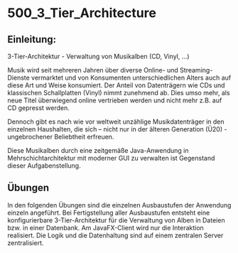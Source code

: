 # 500_3_Tier_Architecture

## Einleitung:
3-Tier-Architektur - Verwaltung von Musikalben (CD, Vinyl, …)

Musik wird seit mehreren Jahren über diverse  Online- und Streaming-Dienste vermarktet und von Konsumenten unterschiedlichen Alters auch auf diese Art und Weise konsumiert. Der Anteil von Datenträgern wie CDs und klassischen Schallplatten (Vinyl) nimmt zunehmend ab. Dies umso mehr, als neue Titel überwiegend online vertrieben werden und nicht mehr z.B. auf CD gepresst werden.

Dennoch gibt es nach wie vor weltweit unzählige Musikdatenträger in den einzelnen Haushalten, die sich – nicht nur in der älteren Generation (Ü20) - ungebrochener Beliebtheit erfreuen.

Diese Musikalben durch eine zeitgemäße Java-Anwendung in Mehrschichtarchitektur mit moderner GUI zu verwalten ist Gegenstand dieser Aufgabenstellung.


## Übungen

In den folgenden Übungen sind die einzelnen Ausbaustufen der Anwendung einzeln angeführt. Bei Fertigstellung aller Ausbaustufen entsteht eine konfigurierbare 3-Tier-Architektur für die Verwaltung von Alben in Dateien bzw. in einer Datenbank. Am JavaFX-Client wird nur die Interaktion realisiert. Die Logik und die Datenhaltung sind auf einem zentralen Server zentralisiert. 
